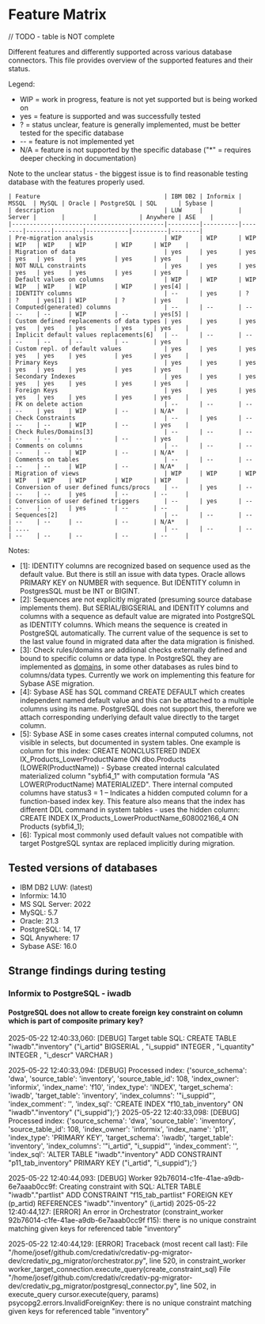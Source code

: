 # Feature Matrix

// TODO - table is NOT complete

Different features and differently supported across various database connectors. This file provides overview of the supported features and their status.

Legend:

- WIP = work in progress, feature is not yet supported but is being worked on
- yes = feature is supported and was successfully tested
- ? = status unclear, feature is generally implemented, must be better tested for the specific database
- -- = feature is not implemented yet
- N/A = feature is not supported by the specific database ("\*" = requires deeper checking in documentation)

Note to the unclear status - the biggest issue is to find reasonable testing database with the features properly used.

```
| Feature                                   | IBM DB2 | Informix | MSSQL  | MySQL | Oracle | PostgreSQL | SQL      | Sybase |
| description                               | LUW     |          | Server |       |        |            | Anywhere | ASE    |
|-------------------------------------------|---------|----------|--------|-------|--------|------------|----------|--------|
| Pre-migration analysis                    | WIP     | WIP      | WIP    | WIP   | WIP    | WIP        | WIP      | WIP    |
| Migration of data                         | yes     | yes      | yes    | yes   | yes    | yes        | yes      | yes    |
| NOT NULL constraints                      | yes     | yes      | yes    | yes   | yes    | yes        | yes      | yes    |
| Default values on columns                 | WIP     | WIP      | WIP    | WIP   | WIP    | WIP        | WIP      | yes[4] |
| IDENTITY columns                          | --      | yes      | ?      | ?     | yes[1] | WIP        | ?        | yes    |
| Computed(generated) columns               | --      | --       | --     | --    | --     | WIP        | --       | yes[5] |
| Custom defined replacements of data types | yes     | yes      | yes    | yes   | yes    | yes        | yes      | yes    |
| Implicit default values replacements[6]   | --      | --       | --     | --    | --     | --         | --       | yes    |
| Custom repl. of default values            | yes     | yes      | yes    | yes   | yes    | yes        | yes      | yes    |
| Primary Keys                              | yes     | yes      | yes    | yes   | yes    | yes        | yes      | yes    |
| Secondary Indexes                         | yes     | yes      | yes    | yes   | yes    | yes        | yes      | yes    |
| Foreign Keys                              | yes     | yes      | yes    | yes   | yes    | yes        | yes      | yes    |
| FK on delete action                       | --      | --       | --     | --    | yes    | WIP        | --       | N/A*   |
| Check Constraints                         | --      | yes      | --     | --    | --     | WIP        | --       | yes    |
| Check Rules/Domains[3]                    | --      | --       | --     | --    | --     | --         | --       | yes    |
| Comments on columns                       | --      | --       | --     | --    | --     | WIP        | --       | N/A*   |
| Comments on tables                        | --      | --       | --     | --    | --     | WIP        | --       | N/A*   |
| Migration of views                        | WIP     | WIP      | WIP    | WIP   | WIP    | WIP        | WIP      | WIP    |
| Conversion of user defined funcs/procs    | --      | yes      | --     | --    | --     | yes        | --       | --     |
| Conversion of user defined triggers       | --      | yes      | --     | --    | --     | yes        | --       | --     |
| Sequences[2]                              | --      | --       | --     | --    | --     | --         | --       | N/A*   |
| ....                                      | --      | --       | --     | --    | --     | --         | --       | --     |

```

Notes:

- [1]: IDENTITY columns are recognized based on sequence used as the default value. But there is still an issue with data types. Oracle allows PRIMARY KEY on NUMBER with sequence. But IDENTITY column in PostgresSQL must be INT or BIGINT.
- [2]: Sequences are not explicitly migrated (presuming source database implements them). But SERIAL/BIGSERIAL and IDENTITY columns and columns with a sequence as default value are migrated into PostgreSQL as IDENTITY columns. Which means the sequence is created in PostgreSQL automatically. The current value of the sequence is set to the last value found in migrated data after the data migration is finished.
- [3]: Check rules/domains are addiional checks externally defined and bound to specific column or data type. In PostgreSQL they are implemented as [domains](https://www.postgresql.org/docs/current/sql-createdomain.html), in some other databases as rules bind to columns/data types. Currently we work on implementing this feature for Sybase ASE migration.
- [4]: Sybase ASE has SQL command CREATE DEFAULT which creates independent named default value and this can be attached to a multiple columns using its name. PostgreSQL does not support this, therefore we attach corresponding underlying default value directly to the target column.
- [5]: Sybase ASE in some cases creates internal computed columns, not visible in selects, but documented in system tables. One example is column for this index: CREATE NONCLUSTERED INDEX IX_Products_LowerProductName ON dbo.Products (LOWER(ProductName)) - Sybase created internal calculated materialized column "sybfi4_1" with computation formula "AS LOWER(ProductName) MATERIALIZED". There internal computed columns have status3 = 1 – Indicates a hidden computed column for a function-based index key. This feature also means that the index has different DDL command in system tables - uses the hidden column: CREATE INDEX IX_Products_LowerProductName_608002166_4 ON Products (sybfi4_1);
- [6]: Typical most commonly used default values not compatible with target PostgreSQL syntax are replaced implicitly during migration.

## Tested versions of databases

- IBM DB2 LUW: (latest)
- Informix: 14.10
- MS SQL Server: 2022
- MySQL: 5.7
- Oracle: 21.3
- PostgreSQL: 14, 17
- SQL Anywhere: 17
- Sybase ASE: 16.0

## Strange findings during testing

### Informix to PostgreSQL - iwadb

#### PostgreSQL does not allow to create foreign key constraint on column which is part of composite primary key?

2025-05-22 12:40:33,060: [DEBUG] Target table SQL: CREATE TABLE "iwadb"."inventory" ("i_artid" BIGSERIAL , "i_suppid" INTEGER , "i_quantity" INTEGER , "i_descr" VARCHAR )

2025-05-22 12:40:33,094: [DEBUG] Processed index: {'source_schema': 'dwa', 'source_table': 'inventory', 'source_table_id': 108, 'index_owner': 'informix', 'index_name': 'f10', 'index_type': 'INDEX', 'target_schema': 'iwadb', 'target_table': 'inventory', 'index_columns': '"i_suppid"', 'index_comment': '', 'index_sql': 'CREATE INDEX "f10_tab_inventory" ON "iwadb"."inventory" ("i_suppid");'}
2025-05-22 12:40:33,098: [DEBUG] Processed index: {'source_schema': 'dwa', 'source_table': 'inventory', 'source_table_id': 108, 'index_owner': 'informix', 'index_name': 'p11', 'index_type': 'PRIMARY KEY', 'target_schema': 'iwadb', 'target_table': 'inventory', 'index_columns': '"i_artid", "i_suppid"', 'index_comment': '', 'index_sql': 'ALTER TABLE "iwadb"."inventory" ADD CONSTRAINT "p11_tab_inventory" PRIMARY KEY ("i_artid", "i_suppid");'}

2025-05-22 12:40:44,093: [DEBUG] Worker 92b76014-c1fe-41ae-a9db-6e7aaab0cc9f: Creating constraint with SQL: ALTER TABLE "iwadb"."partlist" ADD CONSTRAINT "f15_tab_partlist" FOREIGN KEY (p_artid) REFERENCES "iwadb"."inventory" (i_artid)
2025-05-22 12:40:44,127: [ERROR] An error in Orchestrator (constraint_worker 92b76014-c1fe-41ae-a9db-6e7aaab0cc9f f15): there is no unique constraint matching given keys for referenced table "inventory"

2025-05-22 12:40:44,129: [ERROR] Traceback (most recent call last):
File "/home/josef/github.com/credativ/credativ-pg-migrator-dev/credativ_pg_migrator/orchestrator.py", line 520, in constraint_worker
worker_target_connection.execute_query(create_constraint_sql)
File "/home/josef/github.com/credativ/credativ-pg-migrator-dev/credativ_pg_migrator/postgresql_connector.py", line 502, in execute_query
cursor.execute(query, params)
psycopg2.errors.InvalidForeignKey: there is no unique constraint matching given keys for referenced table "inventory"
